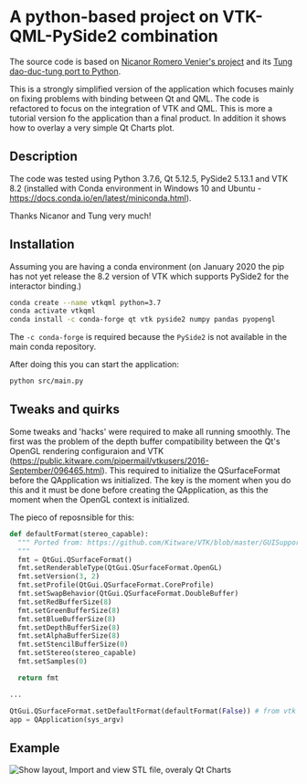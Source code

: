 # A python-based project on VTK-QML-PySide2 combination

The source code is based on [Nicanor Romero Venier's project](https://github.com/nicanor-romero/QtVtk) and its [Tung
dao-duc-tung port to Python](https://github.com/dao-duc-tung/QtVTK-Py).

This is a strongly simplified version of the application which focuses mainly on fixing problems with binding between Qt and QML. The code is refactored to focus on the integration of VTK and QML. This is more a tutorial version fo the application than a final product. In addition it shows how to overlay a very simple Qt Charts plot.

## Description

The code was tested using Python 3.7.6, Qt 5.12.5, PySide2 5.13.1 and VTK 8.2 (installed with Conda environment in Windows 10 and Ubuntu - https://docs.conda.io/en/latest/miniconda.html).

Thanks Nicanor and Tung very much!

## Installation

Assuming you are having a conda environment (on January 2020 the pip has not yet release the 8.2 version of VTK which supports PySide2 for the interactor binding.)

```sh
conda create --name vtkqml python=3.7
conda activate vtkqml
conda install -c conda-forge qt vtk pyside2 numpy pandas pyopengl
```

The `-c conda-forge` is required because the `PySide2` is not available in the main conda repository.

After doing this you can start the application:

```sh
python src/main.py
```

## Tweaks and quirks 

Some tweaks and 'hacks' were required to make all running smoothly. The first was the problem of the depth buffer compatibility between the Qt's OpenGL rendering configuraion and VTK (https://public.kitware.com/pipermail/vtkusers/2016-September/096465.html). This required to initialize the QSurfaceFormat before the QApplication ws initialized. The key is the moment when you do this and it must be done before creating the QApplication, as this the moment when the OpenGL context is initialized.

The pieco of reposnsible for this:

```python
def defaultFormat(stereo_capable):
  """ Ported from: https://github.com/Kitware/VTK/blob/master/GUISupport/Qt/QVTKRenderWindowAdapter.cxx
  """
  fmt = QtGui.QSurfaceFormat()
  fmt.setRenderableType(QtGui.QSurfaceFormat.OpenGL)
  fmt.setVersion(3, 2)
  fmt.setProfile(QtGui.QSurfaceFormat.CoreProfile)
  fmt.setSwapBehavior(QtGui.QSurfaceFormat.DoubleBuffer)
  fmt.setRedBufferSize(8)
  fmt.setGreenBufferSize(8)
  fmt.setBlueBufferSize(8)
  fmt.setDepthBufferSize(8)
  fmt.setAlphaBufferSize(8)
  fmt.setStencilBufferSize(0)
  fmt.setStereo(stereo_capable)
  fmt.setSamples(0)

  return fmt

...

QtGui.QSurfaceFormat.setDefaultFormat(defaultFormat(False)) # from vtk 8.2.0
app = QApplication(sys_argv)
```

## Example

![Show layout, Import and view STL file, overaly Qt Charts](resources/qt-vtk-qml-pyside2-demo.gif "Import and view STL files")

